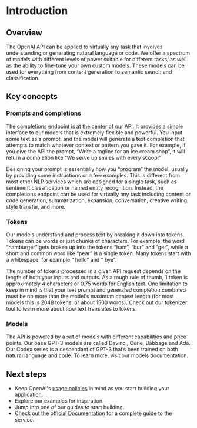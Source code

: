 # Introduction

## Overview

The OpenAI API can be applied to virtually any task that involves understanding or generating natural language or code. We offer a spectrum of models with different levels of power suitable for different tasks, as well as the ability to fine-tune your own custom models. These models can be used for everything from content generation to semantic search and classification.

## Key concepts

### Prompts and completions

The completions endpoint is at the center of our API. It provides a simple interface to our models that is extremely flexible and powerful. You input some text as a prompt, and the model will generate a text completion that attempts to match whatever context or pattern you gave it. For example, if you give the API the prompt, “Write a tagline for an ice cream shop”, it will return a completion like “We serve up smiles with every scoop!”

Designing your prompt is essentially how you “program” the model, usually by providing some instructions or a few examples. This is different from most other NLP services which are designed for a single task, such as sentiment classification or named entity recognition. Instead, the completions endpoint can be used for virtually any task including content or code generation, summarization, expansion, conversation, creative writing, style transfer, and more.

### Tokens

Our models understand and process text by breaking it down into tokens. Tokens can be words or just chunks of characters. For example, the word “hamburger” gets broken up into the tokens “ham”, “bur” and “ger”, while a short and common word like “pear” is a single token. Many tokens start with a whitespace, for example “ hello” and “ bye”.

The number of tokens processed in a given API request depends on the length of both your inputs and outputs. As a rough rule of thumb, 1 token is approximately 4 characters or 0.75 words for English text. One limitation to keep in mind is that your text prompt and generated completion combined must be no more than the model's maximum context length (for most models this is 2048 tokens, or about 1500 words). Check out our tokenizer tool to learn more about how text translates to tokens.

### Models

The API is powered by a set of models with different capabilities and price points. Our base GPT-3 models are called Davinci, Curie, Babbage and Ada. Our Codex series is a descendant of GPT-3 that’s been trained on both natural language and code. To learn more, visit our models documentation.

## Next steps

- Keep OpenAi's [usage policies](https://platform.openai.com/docs/usage-policies) in mind as you start building your application.
- Explore our examples for inspiration.
- Jump into one of our guides to start building.
- Check out the [official Documentation](https://platform.openai.com/docs/introduction) for a complete guide to the service.
